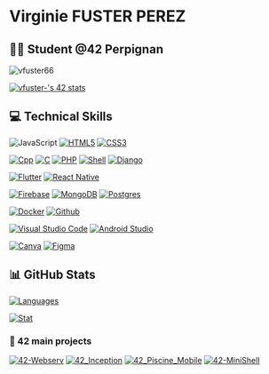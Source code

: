 # Virginie FUSTER PEREZ

## 👩‍🎓 Student @42 Perpignan 

<p align="left"> <img src="https://komarev.com/ghpvc/?username=vfuster66&label=Profile%20views&color=0e75b6&style=flat" alt="vfuster66" /> </p>


[![vfuster-'s 42 stats](https://badge42.coday.fr/api/v2/cltpx5zqv531101p4bte37ts1/stats?cursusId=21&coalitionId=319)](https://github.com/Coday-meric/badge42)

## 💻 Technical Skills
![JavaScript](https://img.shields.io/badge/javascript-%23323330.svg?style=for-the-badge&logo=javascript&logoColor=%23F7DF1E)
[![HTML5](https://img.shields.io/badge/html5-%23E34F26.svg?style=for-the-badge&logo=html5&logoColor=white)](https://github.com/vfuster66)
[![CSS3](https://img.shields.io/badge/css3-%231572B6.svg?style=for-the-badge&logo=css3&logoColor=white)](https://github.com/vfuster66)

[![Cpp](https://img.shields.io/badge/c++-%2300599C.svg?style=for-the-badge&logo=c%2B%2B&logoColor=white)](https://github.com/vfuster66)
[![C](https://img.shields.io/badge/c-%2300599C.svg?style=for-the-badge&logo=c&logoColor=white&color=blue)](https://github.com/vfuster66)
[![PHP](https://img.shields.io/badge/php-%23777BB4.svg?style=for-the-badge&logo=php&logoColor=white)](https://github.com/vfuster66)
[![Shell](https://img.shields.io/badge/shell_script-%23121011.svg?style=for-the-badge&logo=gnu-bash&logoColor=white)](https://github.com/vfuster66)
[![Django](https://img.shields.io/badge/django-%23092E20.svg?style=for-the-badge&logo=django&logoColor=white)](https://github.com/vfuster66)

[![Flutter](https://img.shields.io/badge/Flutter-%2302569B.svg?style=for-the-badge&logo=Flutter&logoColor=white)](https://github.com/vfuster66)
[![React Native](https://img.shields.io/badge/react_native-%2320232a.svg?style=for-the-badge&logo=react&logoColor=%2361DAFB)](https://github.com/vfuster66)

[![Firebase](https://img.shields.io/badge/firebase-a08021?style=for-the-badge&logo=firebase&logoColor=ffcd34)](https://github.com/vfuster66)
[![MongoDB](https://img.shields.io/badge/MongoDB-%234ea94b.svg?style=for-the-badge&logo=mongodb&logoColor=white)](https://github.com/vfuster66)
[![Postgres](https://img.shields.io/badge/postgres-%23316192.svg?style=for-the-badge&logo=postgresql&logoColor=white)](https://github.com/vfuster66)

[![Docker](https://img.shields.io/badge/docker-%230db7ed.svg?style=for-the-badge&logo=docker&logoColor=white)](https://github.com/vfuster66)
[![Github](https://img.shields.io/badge/github-%23121011.svg?style=for-the-badge&logo=github&logoColor=white&color=black)](https://github.com/vfuster66)

[![Visual Studio Code](https://img.shields.io/badge/Visual%20Studio%20Code-0078d7.svg?style=for-the-badge&logo=visual-studio-code&logoColor=white)](https://github.com/vfuster66)
[![Android Studio](https://img.shields.io/badge/android%20studio-346ac1?style=for-the-badge&logo=android%20studio&logoColor=white)](https://github.com/vfuster66)

[![Canva](https://img.shields.io/badge/Canva-%2300C4CC.svg?style=for-the-badge&logo=Canva&logoColor=white)](https://github.com/vfuster66)
[![Figma](https://img.shields.io/badge/figma-%23F24E1E.svg?style=for-the-badge&logo=figma&logoColor=white)](https://github.com/vfuster66)

## 📊 GitHub Stats
[![Languages](https://github-readme-stats.vercel.app/api?username=vfuster66&show_icons=true&theme=vue-dark&hide_border=true&count_private=true&hide=issues&card_width=300)](https://github.com/vfuster66)

[![Stat](https://github-readme-stats.vercel.app/api/top-langs/?username=vfuster66&layout=compact&hide=roff&langs_count=8&show_icons=true&theme=vue-dark&hide_border=true)](https://github.com/vfuster66)



### 📂 42 main projects
[![42-Webserv](https://github-readme-stats.vercel.app/api/pin/?username=vfuster66&repo=42-Webserv&theme=vue-dark&hide_border=true)](https://github.com/vfuster66/42-Webserv.git)
[![42_Inception](https://github-readme-stats.vercel.app/api/pin/?username=vfuster66&repo=42_Inception&theme=vue-dark&hide_border=true)](https://github.com/vfuster66/42_Inception.git)
[![42_Piscine_Mobile](https://github-readme-stats.vercel.app/api/pin/?username=vfuster66&repo=piscine_mobile&theme=vue-dark&hide_border=true)](https://github.com/vfuster66/piscine_mobile.git)
[![42-MiniShell](https://github-readme-stats.vercel.app/api/pin/?username=vfuster66&repo=42-Minishell&theme=vue-dark&hide_border=true)](https://github.com/vfuster66/42-Minishell.git)

